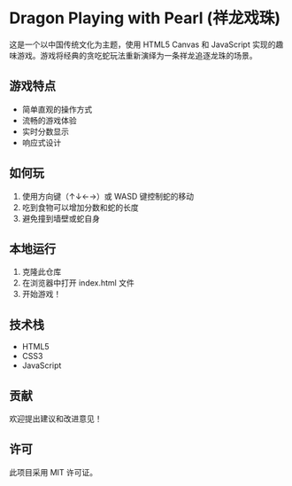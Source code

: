 # Dragon Playing with Pearl (祥龙戏珠)

这是一个以中国传统文化为主题，使用 HTML5 Canvas 和 JavaScript 实现的趣味游戏。游戏将经典的贪吃蛇玩法重新演绎为一条祥龙追逐龙珠的场景。

## 游戏特点

- 简单直观的操作方式
- 流畅的游戏体验
- 实时分数显示
- 响应式设计

## 如何玩

1. 使用方向键（↑↓←→）或 WASD 键控制蛇的移动
2. 吃到食物可以增加分数和蛇的长度
3. 避免撞到墙壁或蛇自身

## 本地运行

1. 克隆此仓库
2. 在浏览器中打开 index.html 文件
3. 开始游戏！

## 技术栈

- HTML5
- CSS3
- JavaScript

## 贡献

欢迎提出建议和改进意见！

## 许可

此项目采用 MIT 许可证。
